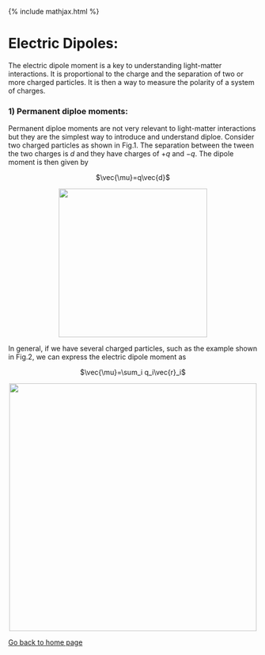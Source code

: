 {% include mathjax.html %}

# Electric Dipoles:

The electric dipole moment is a key to understanding light-matter interactions. It is proportional to the charge and the separation of two or more charged particles. It is then a way to measure the polarity of a system of charges. 

### 1) Permanent diploe moments:
Permanent diploe moments are not very relevant to light-matter interactions but they are the simplest way to introduce and understand diploe. Consider two charged particles as shown in Fig.1. The separation between the tween the two charges is $d$ and they have charges of $+q$ and $-q$. The dipole moment is then given by
<p align="center">$\vec{\mu}=q\vec{d}$</p>

<p align="center"><img src="https://user-images.githubusercontent.com/35305574/38469138-f3193a80-3b1d-11e8-8fc6-d2343ca772ce.jpg" width="300"></p>

In general, if we have several charged particles, such as the example shown in Fig.2, we can express the electric dipole moment as
<p align="center">$\vec{\mu}=\sum_i q_i\vec{r}_i$</p>

<p align="center"><img src="https://user-images.githubusercontent.com/35305574/38469326-f3281ed0-3b20-11e8-8c00-144456590755.jpg" width="500"></p>

[Go back to home page](/README.md)
